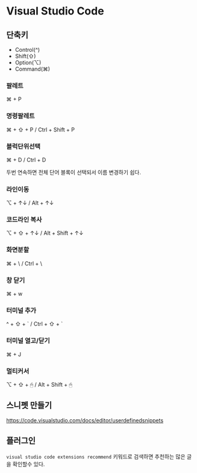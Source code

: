 # Visual Studio Code

## 단축키
- Control(^)
- Shift(⇧)
- Option(⌥)
- Command(⌘)
  
### 팔레트
⌘ + P 

### 명령팔레트

⌘ + ⇧ + P / Ctrl + Shift + P

### 블럭단위선택

⌘ + D / Ctrl + D

두번 연속하면 전체 단어 블록이 선택되서 이름 변경하기 쉽다.

### 라인이동

⌥ + ↑↓ / Alt + ↑↓

### 코드라인 복사

⌥ + ⇧ + ↑↓ / Alt + Shift + ↑↓

### 화면분할

⌘ + \ / Ctrl + \

### 창 닫기

⌘ + w

### 터미널 추가

^ + ⇧ + \` / Ctrl + ⇧ + \`

### 터미널 열고/닫기

⌘ + J

### 멀티커서

⌥ + ⇧ + 🖱 / Alt + Shift + 🖱


## 스니펫 만들기
https://code.visualstudio.com/docs/editor/userdefinedsnippets

## 플러그인
`visual studio code extensions recommend` 키워드로 검색하면 추천하는 많은 글을 확인할수 있다.